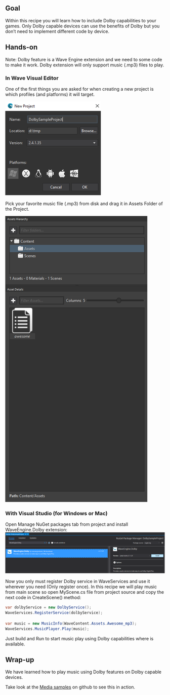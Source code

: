 ## Goal 
 
Within this recipe you will learn how to include Dolby capabilities to your games. Only Dolby capable devices can use the benefits of Dolby but you don’t need to implement different code by device.
 
## Hands-on 
Note: Dolby feature is a Wave Engine extension and we need to some code to make it work. Dolby extension will only support music (.mp3) files to play.
 
### In Wave Visual Editor 

One of the first things you are asked for when creating a new project is which profiles (and platforms) it will target.

![](images/Dolby/ImageAndroidProfile.png)

Pick your favorite music file (.mp3) from disk and drag it in Assets Folder of the Project.

![](images/Dolby/ImageAssetsFolder.png)

### With Visual Studio (for Windows or Mac)

Open Manage NuGet packages tab from project and install WaveEngine.Dolby extension:
![](images/Dolby/ImageNugetDolby.png)

Now you only must register Dolby service in WaveServices and use it wherever you need (Only register once).  In this recipe we will play music from main scene so open MyScene.cs file from project source and copy the next code in CreateScene() method:

```c#
var dolbyService = new DolbyService();
WaveServices.RegisterService(dolbyService);

var music = new MusicInfo(WaveContent.Assets.Awesome_mp3);
WaveServices.MusicPlayer.Play(music);
```

Just build and Run to start music play using Dolby capabilities where is available.
 
## Wrap-up

We have learned how to play music using Dolby features on Dolby capable devices.

Take look at the [Media samples](https://github.com/WaveEngine/Samples/tree/master/Media) on github to see this in action.